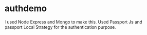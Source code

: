 # authdemo

I used Node Express and Mongo to make this.
Used Passport Js and passport Local Strategy for the authentication purpose.
